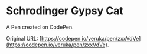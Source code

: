 # Schrodinger Gypsy Cat

A Pen created on CodePen.

Original URL: [https://codepen.io/veruka/pen/zxxVdVe](https://codepen.io/veruka/pen/zxxVdVe).

